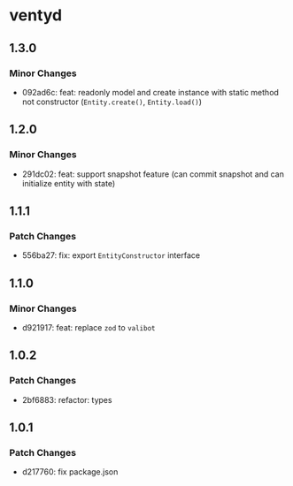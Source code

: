 # ventyd

## 1.3.0

### Minor Changes

- 092ad6c: feat: readonly model and create instance with static method not constructor (`Entity.create()`, `Entity.load()`)

## 1.2.0

### Minor Changes

- 291dc02: feat: support snapshot feature (can commit snapshot and can initialize entity with state)

## 1.1.1

### Patch Changes

- 556ba27: fix: export `EntityConstructor` interface

## 1.1.0

### Minor Changes

- d921917: feat: replace `zod` to `valibot`

## 1.0.2

### Patch Changes

- 2bf6883: refactor: types

## 1.0.1

### Patch Changes

- d217760: fix package.json
